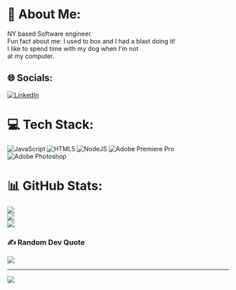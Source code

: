 # 💫 About Me:
NY based Software engineer. <br>Fun fact about me: I used to box and I had a blast doing it!<br>I like to spend time with my dog when I'm not<br>at my computer.


## 🌐 Socials:
[![LinkedIn](https://img.shields.io/badge/LinkedIn-%230077B5.svg?logo=linkedin&logoColor=white)](https://linkedin.com/in/franklin-pena-35b164259)

# 💻 Tech Stack:
![JavaScript](https://img.shields.io/badge/javascript-%23323330.svg?style=for-the-badge&logo=javascript&logoColor=%23F7DF1E) ![HTML5](https://img.shields.io/badge/html5-%23E34F26.svg?style=for-the-badge&logo=html5&logoColor=white) ![NodeJS](https://img.shields.io/badge/node.js-6DA55F?style=for-the-badge&logo=node.js&logoColor=white) ![Adobe Premiere Pro](https://img.shields.io/badge/Adobe%20Premiere%20Pro-9999FF.svg?style=for-the-badge&logo=Adobe%20Premiere%20Pro&logoColor=white) ![Adobe Photoshop](https://img.shields.io/badge/adobephotoshop-%2331A8FF.svg?style=for-the-badge&logo=adobephotoshop&logoColor=white)
# 📊 GitHub Stats:
![](https://github-readme-stats.vercel.app/api?username=FranklinPenaDev&theme=radical&hide_border=false&include_all_commits=false&count_private=false)<br/>
![](https://github-readme-streak-stats.herokuapp.com/?user=FranklinPenaDev&theme=radical&hide_border=false)<br/>
![](https://github-readme-stats.vercel.app/api/top-langs/?username=FranklinPenaDev&theme=radical&hide_border=false&include_all_commits=false&count_private=false&layout=compact)

### ✍️ Random Dev Quote
![](https://quotes-github-readme.vercel.app/api?type=vetical&theme=radical)

---
[![](https://visitcount.itsvg.in/api?id=FranklinPenaDev&icon=0&color=0)](https://visitcount.itsvg.in)

<!-- Proudly created with GPRM ( https://gprm.itsvg.in ) -->
